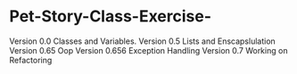 # Pet-Story-Class-Exercise-
Version 0.0 Classes and Variables.
Version 0.5 Lists and Enscapslulation
Version 0.65 Oop
Version 0.656 Exception Handling
Version 0.7 Working on Refactoring
